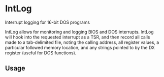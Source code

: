 # IntLog
Interrupt logging for 16-bit DOS programs

IntLog allows for monitoring and logging BIOS and DOS interrupts.  IntLog will hook into the requested interrupt as a TSR, and then record all calls made to a tab-delimited file, noting the calling address, all register values, a particular followed memory location, and any strings pointed to by the DX register (useful for DOS functions).

Usage
--
```

```

